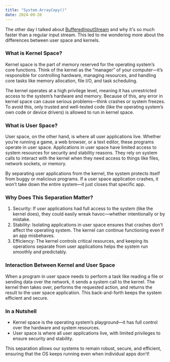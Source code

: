 ```yaml
---
title: "System.ArrayCopy()"
date: 2024-09-20
---
```


The other day I talked about [BufferedInputStream](https://scoopsies.github.io/finding-clojure/2024/09/18/Buffered-input-streams.html) 
and why it's so much faster than a regular input stream. This led to me wondering more about the differences between
user space and kernels.

### What is Kernel Space?

Kernel space is the part of memory reserved for the operating system’s core functions. Think of the kernel as the “manager” of your computer—it’s responsible for controlling hardware, managing resources, and handling core tasks like memory allocation, file I/O, and task scheduling.

The kernel operates at a high privilege level, meaning it has unrestricted access to the system’s hardware and memory. Because of this, any error in kernel space can cause serious problems—think crashes or system freezes. To avoid this, only trusted and well-tested code (like the operating system’s own code or device drivers) is allowed to run in kernel space.

### What is User Space?

User space, on the other hand, is where all user applications live. Whether you’re running a game, a web browser, or a text editor, these programs operate in user space. Applications in user space have limited access to system resources for security and stability reasons. They rely on system calls to interact with the kernel when they need access to things like files, network sockets, or memory.

By separating user applications from the kernel, the system protects itself from buggy or malicious programs. If a user space application crashes, it won’t take down the entire system—it just closes that specific app.

### Why Does This Separation Matter?

1.	Security: If user applications had full access to the system (like the kernel does), they could easily wreak havoc—whether intentionally or by mistake.
2.	Stability: Isolating applications in user space ensures that crashes don’t affect the operating system. The kernel can continue functioning even if an app misbehaves.
3.	Efficiency: The kernel controls critical resources, and keeping its operations separate from user applications helps the system run smoothly and predictably.

### Interaction Between Kernel and User Space

When a program in user space needs to perform a task like reading a file or sending data over the network, it sends a system call to the kernel. The kernel then takes over, performs the requested action, and returns the result to the user space application. This back-and-forth keeps the system efficient and secure.

### In a Nutshell

- Kernel space is the operating system’s playground—it has full control over the hardware and system resources.
- User space is where all user applications live, with limited privileges to ensure security and stability.

This separation allows our systems to remain robust, secure, and efficient, ensuring that the OS keeps running even when individual apps don’t!